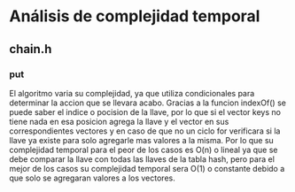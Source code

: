# Análisis de complejidad temporal

## chain.h

### put
El algoritmo varia su complejidad, ya que utiliza condicionales para determinar la accion que se llevara acabo. Gracias a la funcion indexOf() se puede saber el indice o pocision de la llave, por lo que si el vector keys no tiene nada en esa posicion agrega la llave y el vector en sus correspondientes vectores y en caso de que no un ciclo for verificara si la llave ya existe para solo agregarle mas valores a la misma. Por lo que su complejidad temporal para el peor de los casos es O(n) o lineal ya que se debe comparar la llave con todas las llaves de la tabla hash, pero para el mejor de los casos su complejidad temporal sera O(1) o constante debido a que solo se agregaran valores a los vectores.

